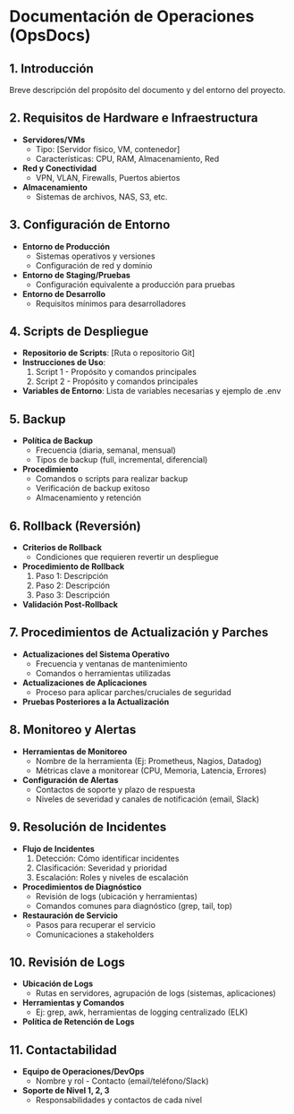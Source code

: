 # Documentación de Operaciones (OpsDocs)

## 1. Introducción
Breve descripción del propósito del documento y del entorno del proyecto.

## 2. Requisitos de Hardware e Infraestructura
- **Servidores/VMs**  
  - Tipo: [Servidor físico, VM, contenedor]  
  - Características: CPU, RAM, Almacenamiento, Red  
- **Red y Conectividad**  
  - VPN, VLAN, Firewalls, Puertos abiertos  
- **Almacenamiento**  
  - Sistemas de archivos, NAS, S3, etc.

## 3. Configuración de Entorno
- **Entorno de Producción**  
  - Sistemas operativos y versiones  
  - Configuración de red y dominio  
- **Entorno de Staging/Pruebas**  
  - Configuración equivalente a producción para pruebas  
- **Entorno de Desarrollo**  
  - Requisitos mínimos para desarrolladores  

## 4. Scripts de Despliegue
- **Repositorio de Scripts**: [Ruta o repositorio Git]  
- **Instrucciones de Uso**:  
  1. Script 1 - Propósito y comandos principales  
  2. Script 2 - Propósito y comandos principales  
- **Variables de Entorno**: Lista de variables necesarias y ejemplo de .env  

## 5. Backup
- **Política de Backup**  
  - Frecuencia (diaria, semanal, mensual)  
  - Tipos de backup (full, incremental, diferencial)  
- **Procedimiento**  
  - Comandos o scripts para realizar backup  
  - Verificación de backup exitoso  
  - Almacenamiento y retención  

## 6. Rollback (Reversión)
- **Criterios de Rollback**  
  - Condiciones que requieren revertir un despliegue  
- **Procedimiento de Rollback**  
  1. Paso 1: Descripción  
  2. Paso 2: Descripción  
  3. Paso 3: Descripción  
- **Validación Post-Rollback**  

## 7. Procedimientos de Actualización y Parches
- **Actualizaciones del Sistema Operativo**  
  - Frecuencia y ventanas de mantenimiento  
  - Comandos o herramientas utilizadas  
- **Actualizaciones de Aplicaciones**  
  - Proceso para aplicar parches/cruciales de seguridad  
- **Pruebas Posteriores a la Actualización**  

## 8. Monitoreo y Alertas
- **Herramientas de Monitoreo**  
  - Nombre de la herramienta (Ej: Prometheus, Nagios, Datadog)  
  - Métricas clave a monitorear (CPU, Memoria, Latencia, Errores)  
- **Configuración de Alertas**  
  - Contactos de soporte y plazo de respuesta  
  - Niveles de severidad y canales de notificación (email, Slack)  

## 9. Resolución de Incidentes
- **Flujo de Incidentes**  
  1. Detección: Cómo identificar incidentes  
  2. Clasificación: Severidad y prioridad  
  3. Escalación: Roles y niveles de escalación  
- **Procedimientos de Diagnóstico**  
  - Revisión de logs (ubicación y herramientas)  
  - Comandos comunes para diagnóstico (grep, tail, top)  
- **Restauración de Servicio**  
  - Pasos para recuperar el servicio  
  - Comunicaciones a stakeholders  

## 10. Revisión de Logs
- **Ubicación de Logs**  
  - Rutas en servidores, agrupación de logs (sistemas, aplicaciones)  
- **Herramientas y Comandos**  
  - Ej: grep, awk, herramientas de logging centralizado (ELK)  
- **Política de Retención de Logs**  

## 11. Contactabilidad
- **Equipo de Operaciones/DevOps**  
  - Nombre y rol - Contacto (email/teléfono/Slack)  
- **Soporte de Nivel 1, 2, 3**  
  - Responsabilidades y contactos de cada nivel  
